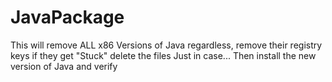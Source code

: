 # JavaPackage
This will remove ALL x86 Versions of Java regardless, remove their registry keys if they get "Stuck" delete the files Just in case... 
Then install the new version of Java and verify
